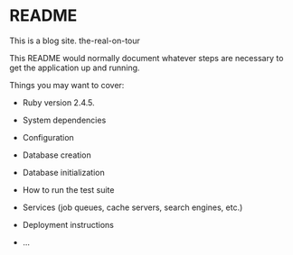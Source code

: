 # README

This is a blog site. the-real-on-tour

This README would normally document whatever steps are necessary to get the
application up and running.

Things you may want to cover:

* Ruby version
2.4.5.
* System dependencies

* Configuration

* Database creation

* Database initialization

* How to run the test suite

* Services (job queues, cache servers, search engines, etc.)

* Deployment instructions

* ...
